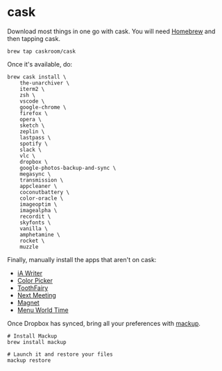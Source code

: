 # cask

Download most things in one go with cask. You will need [Homebrew](https://brew.sh/) and then tapping cask.

```
brew tap caskroom/cask
```

Once it's available, do:

```
brew cask install \
    the-unarchiver \
    iterm2 \
    zsh \
    vscode \
    google-chrome \
    firefox \
    opera \
    sketch \
    zeplin \
    lastpass \
    spotify \
    slack \
    vlc \
    dropbox \
    google-photos-backup-and-sync \
    megasync \
    transmission \
    appcleaner \
    coconutbattery \
    color-oracle \
    imageoptim \
    imagealpha \
    recordit \
    skyfonts \
    vanilla \
    amphetamine \
    rocket \
    muzzle
```

Finally, manually install the apps that aren't on cask:

- [iA Writer](https://ia.net/writer)
- [Color Picker](https://itunes.apple.com/gb/app/color-picker/id641027709?mt=12)
- [ToothFairy](https://itunes.apple.com/gb/app/toothfairy/id1191449274?mt=12)
- [Next Meeting](https://itunes.apple.com/us/app/next-meeting/id1017470484)
- [Magnet](https://apps.apple.com/app/id441258766)
- [Menu World Time](https://apps.apple.com/gb/app/menu-world-time/id1446377255?mt=12)

Once Dropbox has synced, bring all your preferences with [mackup](https://github.com/lra/mackup).

```
# Install Mackup
brew install mackup

# Launch it and restore your files
mackup restore
```
